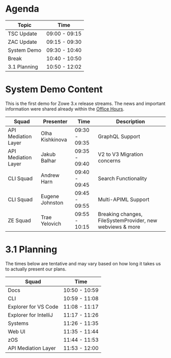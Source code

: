 # Agenda

| Topic       | Time          |
|-------------|---------------|
| TSC Update  | 09:00 - 09:15 |
| ZAC Update  | 09:15 - 09:30 |
| System Demo | 09:30 - 10:40 |
| Break       | 10:40 - 10:50 |
| 3.1 Planning | 10:50 - 12:02 |

# System Demo Content

This is the first demo for Zowe 3.x release streams. The news and important information were shared already within the [Office Hours](https://docs.zowe.org/stable/whats-new/zowe-v3-office-hours). 

| Squad               | Presenter       | Time          | Description                     |
|---------------------|-----------------|---------------|---------------------------------|
| API Mediation Layer | Olha Kishkinova | 09:30 - 09:35 | GraphQL Support                 |
| API Mediation Layer | Jakub Balhar    | 09:35 - 09:40 | V2 to V3 Migration concerns     |
|      CLI Squad      | Andrew Harn     | 09:40 - 09:45 | Search Functionality            |
|      CLI Squad      | Eugene Johnston | 09:45 - 09:55 | Multi-APIML Support             |
|      ZE Squad       | Trae Yelovich   | 09:55 - 10:15 | Breaking changes, FileSystemProvider, new webviews & more |


# 3.1 Planning

The times below are tentative and may vary based on how long it takes us to actually present our plans. 

| Squad                | Time          |
|----------------------|---------------|
| Docs                 | 10:50 - 10:59 |
| CLI                  | 10:59 - 11:08 |
| Explorer for VS Code | 11:08 - 11:17 |
| Explorer for IntelliJ | 11:17 - 11:26 |
| Systems              | 11:26 - 11:35 |
| Web UI               | 11:35 - 11:44 |
| zOS                  | 11:44 - 11:53 |
| API Mediation Layer  | 11:53 - 12:00 |
